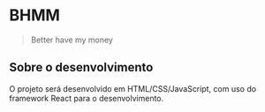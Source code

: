 # BHMM
> Better have my money


## Sobre o desenvolvimento
O projeto será desenvolvido em HTML/CSS/JavaScript, com uso do framework React para o desenvolvimento.
